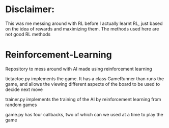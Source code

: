# Disclaimer:
This was me messing around with RL before I actually learnt RL, just based on the idea of rewards and maximizing them. The methods used here are not good RL methods


# Reinforcement-Learning
Repository to mess around with AI made using reinforcement learning

tictactoe.py implements the game. It has a class GameRunner than runs the game, and allows the viewing different aspects of the board to be used to decide next move

trainer.py implements the training of the AI by reinforcement learning from random games

game.py has four callbacks, two of which can we used at a time to play the game
